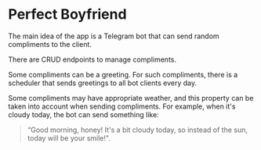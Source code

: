 # Perfect Boyfriend

The main idea of the app is a Telegram bot that can send random compliments to the client.

There are CRUD endpoints to manage compliments.

Some compliments can be a greeting. For such compliments, there is a scheduler that sends greetings to all bot clients every day.

Some compliments may have appropriate weather, and this property can be taken into account when sending compliments. For example, when it's cloudy today, the bot can send something like:
> “Good morning, honey! It's a bit cloudy today, so instead of the sun, today will be your smile!".
